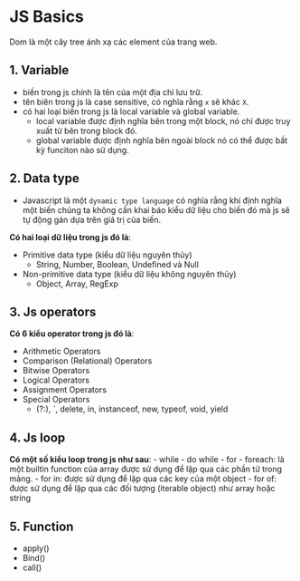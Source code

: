 # JS Basics
Dom là một cây tree ánh xạ các element của trang web.

## 1. Variable
- biến trong js chính là tên của một địa chỉ lưu trữ.
- tên biên trong js là case sensitive, có nghĩa rằng `x` sẽ khác `X`.
- có hai loại biến trong js là local variable và global variable.
    - local variable được định nghĩa bên trong một block, nó chỉ được truy xuất từ bên trong block đó.
    - global variable được định nghĩa bên ngoài block nó có thể được bất kỳ funciton nào sử dụng.

## 2. Data type
- Javascript là một `dynamic type language` có nghĩa rằng khi định nghĩa một biến chúng ta không cần khai báo kiểu dữ liệu cho biến đó mà js sẽ tự động gán dựa trên giá trị của biến.

**Có hai loại dữ liệu trong js đó là**:
- Primitive data type (kiểu dữ liệu nguyên thủy)
    - String, Number, Boolean, Undefined và Null
- Non-primitive data type (kiểu dữ liệu không nguyên thủy)
    - Object, Array, RegExp

## 3. Js operators
**Có 6 kiểu operator trong js đó là**:
- Arithmetic Operators
- Comparison (Relational) Operators
- Bitwise Operators
- Logical Operators
- Assignment Operators
- Special Operators
    - (?:), `, delete, in, instanceof, new, typeof, void, yield

## 4. Js loop
**Có một số kiểu loop trong js như sau**:
    - while
    - do while
    - for
    - foreach: là một builtin function của array được sử dụng để lặp qua các phần tử trong mảng.
    - for in: được sử dụng để lặp qua các key của một object
    - for of: được sử dụng để lặp qua các đối tượng (iterable object) như array hoặc string

## 5. Function
- apply()
- Bind()
- call()
